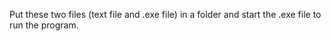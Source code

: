 Put these two files (text file and .exe file) in a folder and start the .exe file to run the program.
